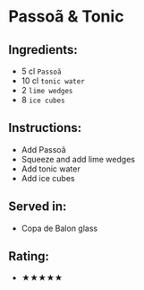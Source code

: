 # Passoã & Tonic

## Ingredients:
- 5 cl `Passoã`
- 10 cl `tonic water`
- 2 `lime wedges`
- 8 `ice cubes`

## Instructions:
- Add Passoã
- Squeeze and add lime wedges
- Add tonic water
- Add ice cubes

## Served in:
- Copa de Balon glass

## Rating:
- ★★★★★